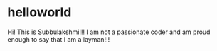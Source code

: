 # helloworld
Hi! This is Subbulakshmi!!! I am not a passionate coder and am proud enough to say that I am a layman!!!
